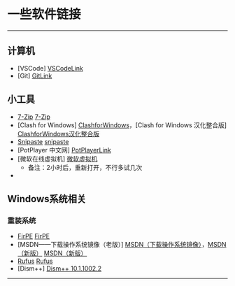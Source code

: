 # 一些软件链接

---

## 计算机

- [VSCode] [VSCodeLink]
- [Git] [GitLink]

<!--
## 办公
- [WPS10.1.0.6876（无联网功能） 纯净绿色版] [WPS纯净绿色版]

-->

## 小工具

- [7-Zip] [7-Zip]
- [Clash for Windows] [ClashforWindows]，[Clash for Windows 汉化整合版] [ClashforWindows汉化整合版]
- [Snipaste] [snipaste]
- [PotPlayer 中文网] [PotPlayerLink]
- [微软在线虚拟机] [微软虚拟机]
    - 备注：2小时后，重新打开，不行多试几次
- 

## Windows系统相关

### 重装系统

- [FirPE] [FirPE]
- [MSDN——下载操作系统镜像（老版）] [MSDN（下载操作系统镜像）]，[MSDN（新版）] [MSDN（新版）]
- [Rufus] [Rufus]
- [Dism++] [Dism++ 10.1.1002.2]
---

[VSCodeLink]: https://code.visualstudio.com/

[GitLink]: https://git-scm.com/

<!--
[WPS纯净绿色版]: https://www.52pojie.cn/thread-1491627-1-1.html
-->

[7-Zip]: https://7-zip.org/

[ClashforWindows]: https://github.com/Fndroid/clash_for_windows_pkg/releases
[ClashforWindows汉化整合版]: https://clashcn.com/clash-for-windows

[snipaste]: https://zh.snipaste.com/

[PotPlayerLink]: http://www.potplayercn.com/download

[微软虚拟机]: https://learn.microsoft.com/zh-cn/training/modules/implement-common-integration-features-finance-ops/10-exercise-1?source=learn

[FirPE]: https://firpe.cn/page-247
[MSDN（下载操作系统镜像）]: https://msdn.itellyou.cn/
[MSDN（新版）]: https://next.itellyou.cn/Identity/Account/Login?ReturnUrl=%2FOriginal%2FIndex
[Rufus]: https://rufus.ie/zh/
[Dism++ 10.1.1002.2]: https://github.com/Chuyu-Team/Dism-Multi-language/releases